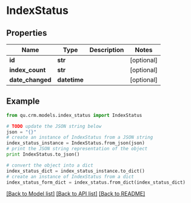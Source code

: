 # IndexStatus


## Properties
Name | Type | Description | Notes
------------ | ------------- | ------------- | -------------
**id** | **str** |  | [optional] 
**index_count** | **str** |  | [optional] 
**date_changed** | **datetime** |  | [optional] 

## Example

```python
from qu.crm.models.index_status import IndexStatus

# TODO update the JSON string below
json = "{}"
# create an instance of IndexStatus from a JSON string
index_status_instance = IndexStatus.from_json(json)
# print the JSON string representation of the object
print IndexStatus.to_json()

# convert the object into a dict
index_status_dict = index_status_instance.to_dict()
# create an instance of IndexStatus from a dict
index_status_form_dict = index_status.from_dict(index_status_dict)
```
[[Back to Model list]](../README.md#documentation-for-models) [[Back to API list]](../README.md#documentation-for-api-endpoints) [[Back to README]](../README.md)


